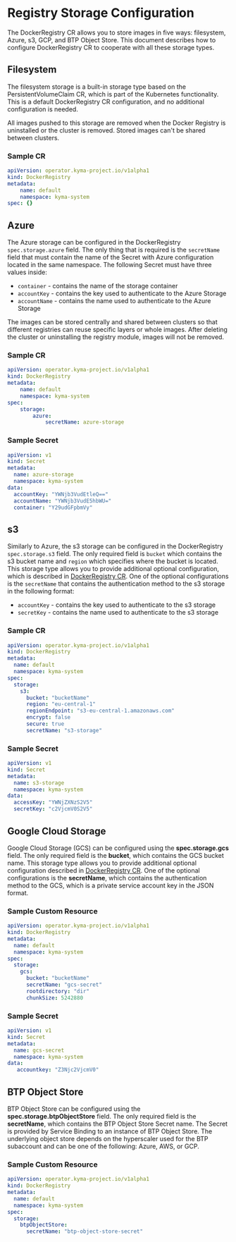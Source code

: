 # Registry Storage Configuration

The DockerRegistry CR allows you to store images in five ways: filesystem, Azure, s3, GCP, and BTP Object Store. This document describes how to configure DockerRegistry CR to cooperate with all these storage types.

## Filesystem

The filesystem storage is a built-in storage type based on the PersistentVolumeClaim CR, which is part of the Kubernetes functionality. This is a default DockerRegistry CR configuration, and no additional configuration is needed.

All images pushed to this storage are removed when the Docker Registry is uninstalled or the cluster is removed. Stored images can't be shared between clusters.

### Sample CR

```yaml
apiVersion: operator.kyma-project.io/v1alpha1
kind: DockerRegistry
metadata:
    name: default
    namespace: kyma-system
spec: {}
```

## Azure

The Azure storage can be configured in the DockerRegistry `spec.storage.azure` field. The only thing that is required is the `secretName` field that must contain the name of the Secret with Azure configuration located in the same namespace. The following Secret must have three values inside:

* `container` - contains the name of the storage container
* `accountKey` - contains the key used to authenticate to the Azure Storage
* `accountName` - contains the name used to authenticate to the Azure Storage

The images can be stored centrally and shared between clusters so that different registries can reuse specific layers or whole images. After deleting the cluster or uninstalling the registry module, images will not be removed.

### Sample CR

```yaml
apiVersion: operator.kyma-project.io/v1alpha1
kind: DockerRegistry
metadata:
    name: default
    namespace: kyma-system
spec:
    storage:
        azure:
            secretName: azure-storage
```

### Sample Secret

```yaml
apiVersion: v1
kind: Secret
metadata:
  name: azure-storage
  namespace: kyma-system
data:
  accountKey: "YWNjb3VudEtleQ=="
  accountName: "YWNjb3VudE5hbWU="
  container: "Y29udGFpbmVy"
```

## s3

Similarly to Azure, the s3 storage can be configured in the DockerRegistry `spec.storage.s3` field. The only required field is `bucket` which contains the s3 bucket name and `region` which specifies where the bucket is located. This storage type allows you to provide additional optional configuration, which is described in [DockerRegistry CR](../resources/06-20-docker-registry-cr.md). One of the optional configurations is the `secretName` that contains the authentication method to the s3 storage in the following format:

* `accountKey` - contains the key used to authenticate to the s3 storage
* `secretKey` - contains the name used to authenticate to the s3 storage

### Sample CR

```yaml
apiVersion: operator.kyma-project.io/v1alpha1
kind: DockerRegistry
metadata:
  name: default
  namespace: kyma-system
spec:
  storage:
    s3:
      bucket: "bucketName"
      region: "eu-central-1"
      regionEndpoint: "s3-eu-central-1.amazonaws.com"
      encrypt: false
      secure: true
      secretName: "s3-storage"
```

### Sample Secret

```yaml
apiVersion: v1
kind: Secret
metadata:
  name: s3-storage
  namespace: kyma-system
data:
  accessKey: "YWNjZXNzS2V5"
  secretKey: "c2VjcmV0S2V5"
```

## Google Cloud Storage

Google Cloud Storage (GCS) can be configured using the **spec.storage.gcs** field. The only required field is the **bucket**, which contains the GCS bucket name. This storage type allows you to provide additional optional configuration described in [DockerRegistry CR](../resources/06-20-docker-registry-cr.md). One of the optional configurations is the **secretName**, which contains the authentication method to the GCS, which is a private service account key in the JSON format.

### Sample Custom Resource

```yaml
apiVersion: operator.kyma-project.io/v1alpha1
kind: DockerRegistry
metadata:
  name: default
  namespace: kyma-system
spec:
  storage:
    gcs:
      bucket: "bucketName"
      secretName: "gcs-secret"
      rootdirectory: "dir"
      chunkSize: 5242880
```

### Sample Secret

```yaml
apiVersion: v1
kind: Secret
metadata:
  name: gcs-secret
  namespace: kyma-system
data:
   accountkey: "Z3Njc2VjcmV0"
```

## BTP Object Store

BTP Object Store can be configured using the **spec.storage.btpObjectStore** field. The only required field is the **secretName**, which contains the BTP Object Store Secret name.
The Secret is provided by Service Binding to an instance of BTP Object Store. The underlying object store depends on the hyperscaler used for the BTP subaccount and can be one of the following: Azure, AWS, or GCP.

### Sample Custom Resource

```yaml
apiVersion: operator.kyma-project.io/v1alpha1
kind: DockerRegistry
metadata:
  name: default
  namespace: kyma-system
spec:
  storage:
    btpObjectStore:
      secretName: "btp-object-store-secret"
```